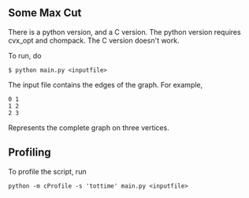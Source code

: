 Some Max Cut
------------

There is a python version, and a C version. The python version requires
cvx_opt and chompack. The C version doesn't work.

To run, do

```
$ python main.py <inputfile>
```

The input file contains the edges of the graph. For example,

```
0 1
1 2
2 3
```

Represents the complete graph on three vertices.


Profiling
---------

To profile the script, run

```
python -m cProfile -s 'tottime' main.py <inputfile>
```
